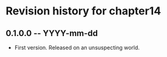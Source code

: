 # Revision history for chapter14

## 0.1.0.0 -- YYYY-mm-dd

* First version. Released on an unsuspecting world.
